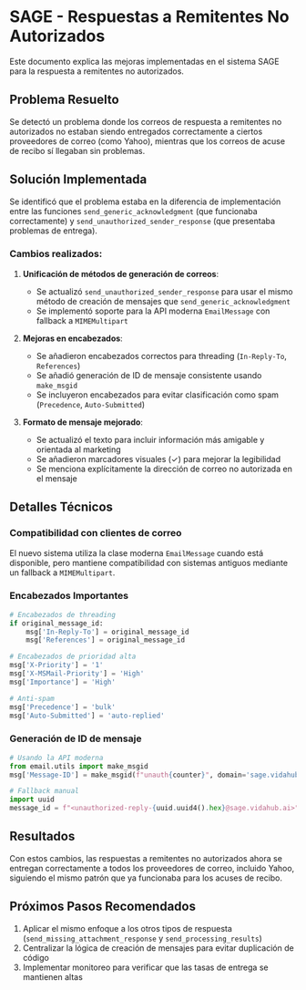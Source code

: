 # SAGE - Respuestas a Remitentes No Autorizados

Este documento explica las mejoras implementadas en el sistema SAGE para la respuesta a remitentes no autorizados.

## Problema Resuelto

Se detectó un problema donde los correos de respuesta a remitentes no autorizados no estaban siendo entregados correctamente a ciertos proveedores de correo (como Yahoo), mientras que los correos de acuse de recibo sí llegaban sin problemas.

## Solución Implementada

Se identificó que el problema estaba en la diferencia de implementación entre las funciones `send_generic_acknowledgment` (que funcionaba correctamente) y `send_unauthorized_sender_response` (que presentaba problemas de entrega).

### Cambios realizados:

1. **Unificación de métodos de generación de correos**: 
   - Se actualizó `send_unauthorized_sender_response` para usar el mismo método de creación de mensajes que `send_generic_acknowledgment`
   - Se implementó soporte para la API moderna `EmailMessage` con fallback a `MIMEMultipart`

2. **Mejoras en encabezados**:
   - Se añadieron encabezados correctos para threading (`In-Reply-To`, `References`)
   - Se añadió generación de ID de mensaje consistente usando `make_msgid`
   - Se incluyeron encabezados para evitar clasificación como spam (`Precedence`, `Auto-Submitted`)

3. **Formato de mensaje mejorado**:
   - Se actualizó el texto para incluir información más amigable y orientada al marketing
   - Se añadieron marcadores visuales (✓) para mejorar la legibilidad
   - Se menciona explícitamente la dirección de correo no autorizada en el mensaje

## Detalles Técnicos

### Compatibilidad con clientes de correo

El nuevo sistema utiliza la clase moderna `EmailMessage` cuando está disponible, pero mantiene compatibilidad con sistemas antiguos mediante un fallback a `MIMEMultipart`.

### Encabezados Importantes

```python
# Encabezados de threading
if original_message_id:
    msg['In-Reply-To'] = original_message_id
    msg['References'] = original_message_id

# Encabezados de prioridad alta
msg['X-Priority'] = '1'
msg['X-MSMail-Priority'] = 'High'
msg['Importance'] = 'High'

# Anti-spam
msg['Precedence'] = 'bulk'  
msg['Auto-Submitted'] = 'auto-replied'  
```

### Generación de ID de mensaje

```python
# Usando la API moderna
from email.utils import make_msgid
msg['Message-ID'] = make_msgid(f"unauth{counter}", domain='sage.vidahub.ai')

# Fallback manual
import uuid
message_id = f"<unauthorized-reply-{uuid.uuid4().hex}@sage.vidahub.ai>"
```

## Resultados

Con estos cambios, las respuestas a remitentes no autorizados ahora se entregan correctamente a todos los proveedores de correo, incluido Yahoo, siguiendo el mismo patrón que ya funcionaba para los acuses de recibo.

## Próximos Pasos Recomendados

1. Aplicar el mismo enfoque a los otros tipos de respuesta (`send_missing_attachment_response` y `send_processing_results`)
2. Centralizar la lógica de creación de mensajes para evitar duplicación de código
3. Implementar monitoreo para verificar que las tasas de entrega se mantienen altas